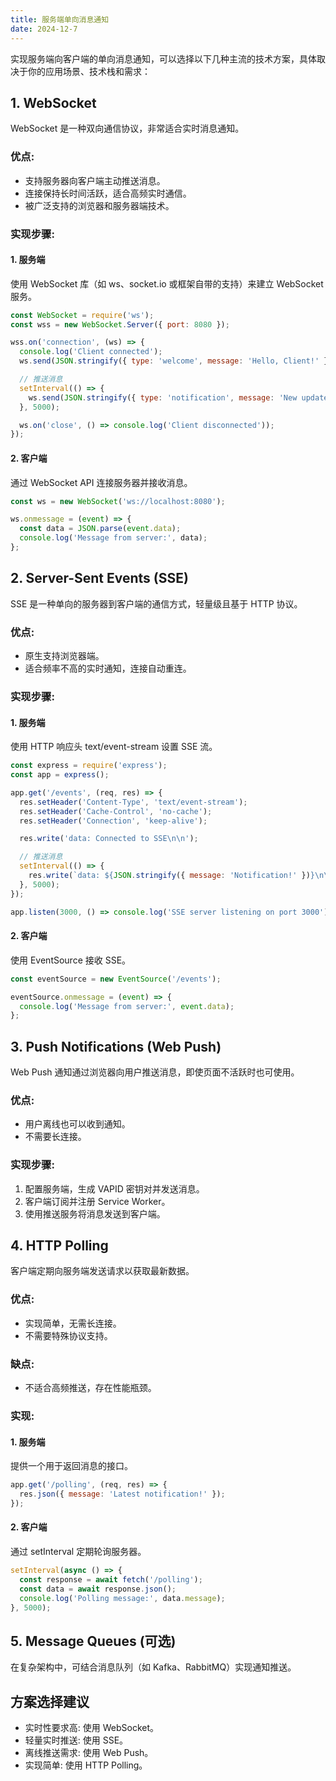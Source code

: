 ```yaml
---
title: 服务端单向消息通知
date: 2024-12-7
---
```



实现服务端向客户端的单向消息通知，可以选择以下几种主流的技术方案，具体取决于你的应用场景、技术栈和需求：

## 1. WebSocket

WebSocket 是一种双向通信协议，非常适合实时消息通知。

### 优点:

-	支持服务器向客户端主动推送消息。
-	连接保持长时间活跃，适合高频实时通信。
-	被广泛支持的浏览器和服务器端技术。

### 实现步骤:

####	1.	服务端
使用 WebSocket 库（如 ws、socket.io 或框架自带的支持）来建立 WebSocket 服务。

```js
const WebSocket = require('ws');
const wss = new WebSocket.Server({ port: 8080 });

wss.on('connection', (ws) => {
  console.log('Client connected');
  ws.send(JSON.stringify({ type: 'welcome', message: 'Hello, Client!' }));

  // 推送消息
  setInterval(() => {
    ws.send(JSON.stringify({ type: 'notification', message: 'New update available!' }));
  }, 5000);

  ws.on('close', () => console.log('Client disconnected'));
});

```


####	2.	客户端
通过 WebSocket API 连接服务器并接收消息。
```js
const ws = new WebSocket('ws://localhost:8080');

ws.onmessage = (event) => {
  const data = JSON.parse(event.data);
  console.log('Message from server:', data);
};

```

## 2. Server-Sent Events (SSE)

SSE 是一种单向的服务器到客户端的通信方式，轻量级且基于 HTTP 协议。

### 优点:

-	原生支持浏览器端。
-	适合频率不高的实时通知，连接自动重连。

### 实现步骤:

####	1.	服务端

使用 HTTP 响应头 text/event-stream 设置 SSE 流。

```js
const express = require('express');
const app = express();

app.get('/events', (req, res) => {
  res.setHeader('Content-Type', 'text/event-stream');
  res.setHeader('Cache-Control', 'no-cache');
  res.setHeader('Connection', 'keep-alive');

  res.write('data: Connected to SSE\n\n');

  // 推送消息
  setInterval(() => {
    res.write(`data: ${JSON.stringify({ message: 'Notification!' })}\n\n`);
  }, 5000);
});

app.listen(3000, () => console.log('SSE server listening on port 3000'));

```

####	2.	客户端
使用 EventSource 接收 SSE。
```js
const eventSource = new EventSource('/events');

eventSource.onmessage = (event) => {
  console.log('Message from server:', event.data);
};
```

## 3. Push Notifications (Web Push)

Web Push 通知通过浏览器向用户推送消息，即使页面不活跃时也可使用。

### 优点:

-	用户离线也可以收到通知。
-	不需要长连接。

### 实现步骤:

1.	配置服务端，生成 VAPID 密钥对并发送消息。
2.	客户端订阅并注册 Service Worker。
3.	使用推送服务将消息发送到客户端。

## 4. HTTP Polling

客户端定期向服务端发送请求以获取最新数据。

### 优点:

-	实现简单，无需长连接。
-	不需要特殊协议支持。

### 缺点:

-	不适合高频推送，存在性能瓶颈。

### 实现:

#### 1.	服务端
提供一个用于返回消息的接口。
```js
app.get('/polling', (req, res) => {
  res.json({ message: 'Latest notification!' });
});
```

####	2.	客户端
通过 setInterval 定期轮询服务器。
```js
setInterval(async () => {
  const response = await fetch('/polling');
  const data = await response.json();
  console.log('Polling message:', data.message);
}, 5000);

```
## 5. Message Queues (可选)

在复杂架构中，可结合消息队列（如 Kafka、RabbitMQ）实现通知推送。

## 方案选择建议

-	实时性要求高: 使用 WebSocket。
-	轻量实时推送: 使用 SSE。
-	离线推送需求: 使用 Web Push。
-	实现简单: 使用 HTTP Polling。
